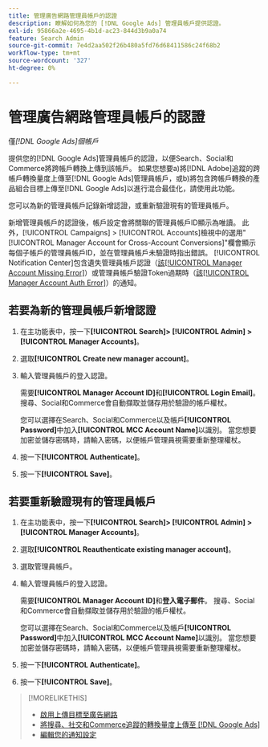 ```yaml
---
title: 管理廣告網路管理員帳戶的認證
description: 瞭解如何為您的 [!DNL Google Ads] 管理員帳戶提供認證。
exl-id: 95866a2e-4695-4b1d-ac23-844d3b9a0a74
feature: Search Admin
source-git-commit: 7e4d2aa502f26b480a5fd76d68411586c24f68b2
workflow-type: tm+mt
source-wordcount: '327'
ht-degree: 0%

---
```


# 管理廣告網路管理員帳戶的認證

僅&#x200B;*[!DNL Google Ads]個帳戶*

提供您的[!DNL Google Ads]管理員帳戶的認證，以便Search、Social和Commerce將跨帳戶轉換上傳到該帳戶。 如果您想要a)將[!DNL Adobe]追蹤的跨帳戶轉換量度上傳至[!DNL Google Ads]管理員帳戶，或b)將包含跨帳戶轉換的產品組合目標上傳至[!DNL Google Ads]以進行混合最佳化，請使用此功能。

<!-- [Maybe later: and c) sync conversion value rules for accounts that use cross-account conversion tracking with Google Ads.] -->

您可以為新的管理員帳戶記錄新增認證，或重新驗證現有的管理員帳戶。

新增管理員帳戶的認證後，帳戶設定會將關聯的管理員帳戶ID顯示為唯讀。 此外，[!UICONTROL Campaigns] > [!UICONTROL Accounts]檢視中的選用&quot;[!UICONTROL Manager Account for Cross-Account Conversions]&quot;欄會顯示每個子帳戶的管理員帳戶ID，並在管理員帳戶未驗證時指出錯誤。 [!UICONTROL Notification Center]包含遺失管理員帳戶認證（[該[!UICONTROL Manager Account Missing Error]](/help/search-social-commerce/notifications/notification-about.md)）或管理員帳戶驗證Token過期時（[該[!UICONTROL Manager Account Auth Error]](/help/search-social-commerce/notifications/notification-about.md)）的通知。

## 若要為新的管理員帳戶新增認證

1. 在主功能表中，按一下&#x200B;**[!UICONTROL Search]> [!UICONTROL Admin] >[!UICONTROL Manager Accounts]**。

1. 選取&#x200B;**[!UICONTROL Create new manager account]**。

1. 輸入管理員帳戶的登入認證。

   需要&#x200B;**[!UICONTROL Manager Account ID]**&#x200B;和&#x200B;**[!UICONTROL Login Email]**。 搜尋、Social和Commerce會自動擷取並儲存用於驗證的帳戶權杖。

   您可以選擇在Search、Social和Commerce以及帳戶&#x200B;**[!UICONTROL Password]**&#x200B;中加入&#x200B;**[!UICONTROL MCC Account Name]**&#x200B;以識別。 當您想要加密並儲存密碼時，請輸入密碼，以便帳戶管理員視需要重新整理權杖。

1. 按一下&#x200B;**[!UICONTROL Authenticate]**。

1. 按一下&#x200B;**[!UICONTROL Save]**。

## 若要重新驗證現有的管理員帳戶

1. 在主功能表中，按一下&#x200B;**[!UICONTROL Search]> [!UICONTROL Admin] >[!UICONTROL Manager Accounts]**。

1. 選取&#x200B;**[!UICONTROL Reauthenticate existing manager account]**。

1. 選取管理員帳戶。

1. 輸入管理員帳戶的登入認證。

   需要&#x200B;**[!UICONTROL Manager Account ID]**&#x200B;和&#x200B;**登入電子郵件**。 搜尋、Social和Commerce會自動擷取並儲存用於驗證的帳戶權杖。

   您可以選擇在Search、Social和Commerce以及帳戶&#x200B;**[!UICONTROL Password]**&#x200B;中加入&#x200B;**[!UICONTROL MCC Account Name]**&#x200B;以識別。 當您想要加密並儲存密碼時，請輸入密碼，以便帳戶管理員視需要重新整理權杖。

1. 按一下&#x200B;**[!UICONTROL Authenticate]**。

1. 按一下&#x200B;**[!UICONTROL Save]**。

>[!MORELIKETHIS]
>
>* [啟用上傳目標至廣告網路](/help/search-social-commerce/tools/objective-upload-to-networks.md)
>* [將搜尋、社交和Commerce追蹤的轉換量度上傳至 [!DNL Google Ads]](/help/search-social-commerce/tools/conversion-metrics-upload-to-google.md)
>* [編輯您的通知設定](/help/search-social-commerce/notifications/notification-edit.md)
